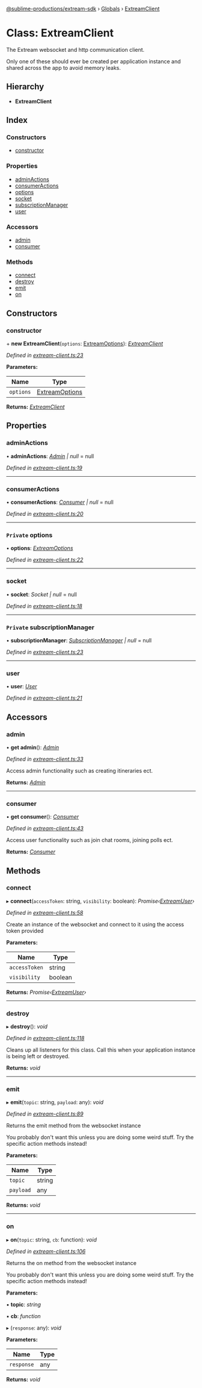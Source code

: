 [@sublime-productions/extream-sdk](../README.md) › [Globals](../globals.md) › [ExtreamClient](extreamclient.md)

# Class: ExtreamClient

The Extream websocket and http communication client.

Only one of these should ever be created per application instance and shared across the app to avoid memory leaks.

## Hierarchy

* **ExtreamClient**

## Index

### Constructors

* [constructor](extreamclient.md#constructor)

### Properties

* [adminActions](extreamclient.md#adminactions)
* [consumerActions](extreamclient.md#consumeractions)
* [options](extreamclient.md#private-options)
* [socket](extreamclient.md#socket)
* [subscriptionManager](extreamclient.md#private-subscriptionmanager)
* [user](extreamclient.md#user)

### Accessors

* [admin](extreamclient.md#admin)
* [consumer](extreamclient.md#consumer)

### Methods

* [connect](extreamclient.md#connect)
* [destroy](extreamclient.md#destroy)
* [emit](extreamclient.md#emit)
* [on](extreamclient.md#on)

## Constructors

###  constructor

\+ **new ExtreamClient**(`options`: [ExtreamOptions](../interfaces/extreamoptions.md)): *[ExtreamClient](extreamclient.md)*

*Defined in [extream-client.ts:23](https://github.com/Extream-SaaS/ex-sdk/blob/5d4ea6b/src/extream-client.ts#L23)*

**Parameters:**

Name | Type |
------ | ------ |
`options` | [ExtreamOptions](../interfaces/extreamoptions.md) |

**Returns:** *[ExtreamClient](extreamclient.md)*

## Properties

###  adminActions

• **adminActions**: *[Admin](admin.md) | null* = null

*Defined in [extream-client.ts:19](https://github.com/Extream-SaaS/ex-sdk/blob/5d4ea6b/src/extream-client.ts#L19)*

___

###  consumerActions

• **consumerActions**: *[Consumer](consumer.md) | null* = null

*Defined in [extream-client.ts:20](https://github.com/Extream-SaaS/ex-sdk/blob/5d4ea6b/src/extream-client.ts#L20)*

___

### `Private` options

• **options**: *[ExtreamOptions](../interfaces/extreamoptions.md)*

*Defined in [extream-client.ts:22](https://github.com/Extream-SaaS/ex-sdk/blob/5d4ea6b/src/extream-client.ts#L22)*

___

###  socket

• **socket**: *Socket | null* = null

*Defined in [extream-client.ts:18](https://github.com/Extream-SaaS/ex-sdk/blob/5d4ea6b/src/extream-client.ts#L18)*

___

### `Private` subscriptionManager

• **subscriptionManager**: *[SubscriptionManager](subscriptionmanager.md) | null* = null

*Defined in [extream-client.ts:23](https://github.com/Extream-SaaS/ex-sdk/blob/5d4ea6b/src/extream-client.ts#L23)*

___

###  user

• **user**: *[User](user.md)*

*Defined in [extream-client.ts:21](https://github.com/Extream-SaaS/ex-sdk/blob/5d4ea6b/src/extream-client.ts#L21)*

## Accessors

###  admin

• **get admin**(): *[Admin](admin.md)*

*Defined in [extream-client.ts:33](https://github.com/Extream-SaaS/ex-sdk/blob/5d4ea6b/src/extream-client.ts#L33)*

Access admin functionality such as creating itineraries ect.

**Returns:** *[Admin](admin.md)*

___

###  consumer

• **get consumer**(): *[Consumer](consumer.md)*

*Defined in [extream-client.ts:43](https://github.com/Extream-SaaS/ex-sdk/blob/5d4ea6b/src/extream-client.ts#L43)*

Access user functionality such as join chat rooms, joining polls ect.

**Returns:** *[Consumer](consumer.md)*

## Methods

###  connect

▸ **connect**(`accessToken`: string, `visibility`: boolean): *Promise‹[ExtreamUser](../interfaces/extreamuser.md)›*

*Defined in [extream-client.ts:58](https://github.com/Extream-SaaS/ex-sdk/blob/5d4ea6b/src/extream-client.ts#L58)*

Create an instance of the websocket and connect to it using the access token provided

**Parameters:**

Name | Type |
------ | ------ |
`accessToken` | string |
`visibility` | boolean |

**Returns:** *Promise‹[ExtreamUser](../interfaces/extreamuser.md)›*

___

###  destroy

▸ **destroy**(): *void*

*Defined in [extream-client.ts:118](https://github.com/Extream-SaaS/ex-sdk/blob/5d4ea6b/src/extream-client.ts#L118)*

Cleans up all listeners for this class. Call this when your application instance is being left or destroyed.

**Returns:** *void*

___

###  emit

▸ **emit**(`topic`: string, `payload`: any): *void*

*Defined in [extream-client.ts:89](https://github.com/Extream-SaaS/ex-sdk/blob/5d4ea6b/src/extream-client.ts#L89)*

Returns the emit method from the websocket instance

You probably don't want this unless you are doing some weird stuff. Try the specific action methods instead!

**Parameters:**

Name | Type |
------ | ------ |
`topic` | string |
`payload` | any |

**Returns:** *void*

___

###  on

▸ **on**(`topic`: string, `cb`: function): *void*

*Defined in [extream-client.ts:106](https://github.com/Extream-SaaS/ex-sdk/blob/5d4ea6b/src/extream-client.ts#L106)*

Returns the on method from the websocket instance

You probably don't want this unless you are doing some weird stuff. Try the specific action methods instead!

**Parameters:**

▪ **topic**: *string*

▪ **cb**: *function*

▸ (`response`: any): *void*

**Parameters:**

Name | Type |
------ | ------ |
`response` | any |

**Returns:** *void*

